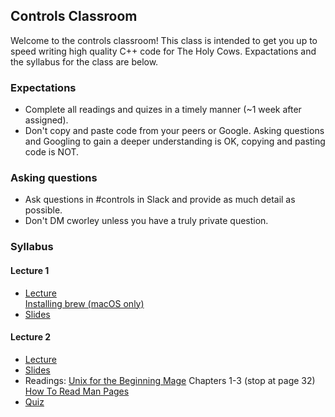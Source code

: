 ## Controls Classroom
Welcome to the controls classroom! This class is intended to get you up to speed writing high quality C++ code for The Holy Cows. Expactations and the syllabus for the class are below.

### Expectations
* Complete all readings and quizes in a timely manner (~1 week after assigned).
* Don't copy and paste code from your peers or Google. Asking questions and Googling to gain a deeper understanding is OK, copying and pasting code is NOT.


### Asking questions
* Ask questions in #controls in Slack and provide as much detail as possible.
* Don't DM cworley unless you have a truly private question.

### Syllabus
#### Lecture 1
* [Lecture](https://drive.google.com/open?id=1DCF2kl1OIPOACC6ZMYD1sonoQXhpXKZU)<br>[Installing brew (macOS only)](https://drive.google.com/open?id=1qsLwS6rcJM9t0K1fwmnKmheiIzEHaeCv)
* [Slides](https://drive.google.com/open?id=14sS9P_2OzlcaXug1fmXTG5ahcQq5me_Xj9O8hViNcyY)

#### Lecture 2
* [Lecture](#)
* [Slides](#)
* Readings: [Unix for the Beginning Mage](http://unixmages.com/wp-content/uploads/2018/12/ufbm.pdf) Chapters 1-3 (stop at page 32)<br>[How To Read Man Pages](https://www.cs.mcgill.ca/~guide/help/man.html)
* [Quiz](https://forms.gle/513xd9rdPesYPVDf8)
